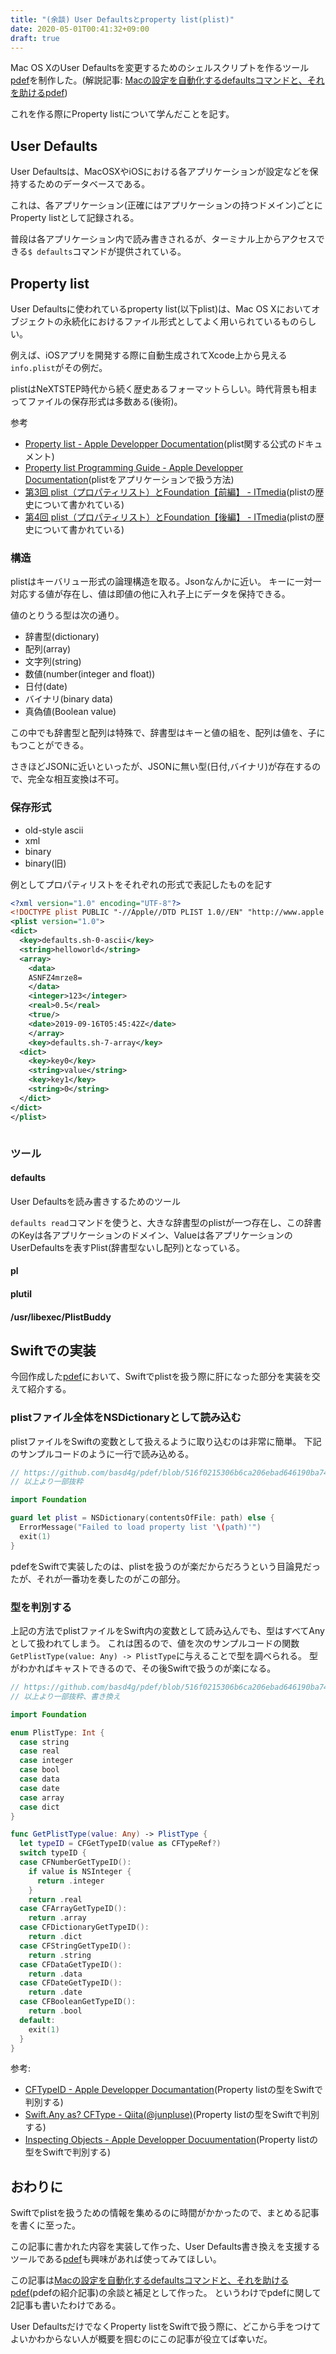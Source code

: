 ```yaml
---
title: "(余談) User Defaultsとproperty list(plist)"
date: 2020-05-01T00:41:32+09:00
draft: true
---
```


Mac OS XのUser Defaultsを変更するためのシェルスクリプトを作るツール [pdef](https://github.com/basd4g/pdef)を制作した。(解説記事: [Macの設定を自動化するdefaultsコマンドと、それを助けるpdef](https://memo.basd4g.net/posts/pdef/))

これを作る際にProperty listについて学んだことを記す。

## User Defaults

User Defaultsは、MacOSXやiOSにおける各アプリケーションが設定などを保持するためのデータベースである。

これは、各アプリケーション(正確にはアプリケーションの持つドメイン)ごとにProperty listとして記録される。

普段は各アプリケーション内で読み書きされるが、ターミナル上からアクセスできる`$ defaults`コマンドが提供されている。

## Property list

User Defaultsに使われているproperty list(以下plist)は、Mac OS Xにおいてオブジェクトの永続化におけるファイル形式としてよく用いられているものらしい。

例えば、iOSアプリを開発する際に自動生成されてXcode上から見える`info.plist`がその例だ。

plistはNeXTSTEP時代から続く歴史あるフォーマットらしい。時代背景も相まってファイルの保存形式は多数ある(後術)。

参考

- [Property list - Apple Developper Documentation](https://developer.apple.com/library/archive/documentation/General/Conceptual/DevPedia-CocoaCore/PropertyList.html)(plist関する公式のドキュメント)
- [Property list Programming Guide - Apple Developper Documentation](https://developer.apple.com/library/archive/documentation/Cocoa/Conceptual/PropertyLists/Introduction/Introduction.html#//apple_ref/doc/uid/10000048-CJBGDEGD)(plistをアプリケーションで扱う方法)
- [第3回 plist（プロパティリスト）とFoundation【前編】 - ITmedia](https://www.itmedia.co.jp/enterprise/articles/0705/14/news013_2.html)(plistの歴史について書かれている)
- [第4回 plist（プロパティリスト）とFoundation【後編】 - ITmedia](https://www.itmedia.co.jp/enterprise/articles/0705/30/news011.html)(plistの歴史について書かれている)

### 構造

plistはキーバリュー形式の論理構造を取る。Jsonなんかに近い。
キーに一対一対応する値が存在し、値は即値の他に入れ子上にデータを保持できる。

値のとりうる型は次の通り。

- 辞書型(dictionary)
- 配列(array)
- 文字列(string)
- 数値(number(integer and float))
- 日付(date)
- バイナリ(binary data)
- 真偽値(Boolean value)

この中でも辞書型と配列は特殊で、辞書型はキーと値の組を、配列は値を、子にもつことができる。

さきほどJSONに近いといったが、JSONに無い型(日付,バイナリ)が存在するので、完全な相互変換は不可。

### 保存形式

- old-style ascii
- xml
- binary
- binary(旧)

例としてプロパティリストをそれぞれの形式で表記したものを記す

```xml
<?xml version="1.0" encoding="UTF-8"?>
<!DOCTYPE plist PUBLIC "-//Apple//DTD PLIST 1.0//EN" "http://www.apple.com/DTDs/PropertyList-1.0.dtd">
<plist version="1.0">
<dict>
  <key>defaults.sh-0-ascii</key>
  <string>helloworld</string>
  <array>
    <data>
    ASNFZ4mrze8=
    </data>
    <integer>123</integer>
    <real>0.5</real>
    <true/>
    <date>2019-09-16T05:45:42Z</date>
	</array>
	<key>defaults.sh-7-array</key>
  <dict>
    <key>key0</key>
    <string>value</string>
    <key>key1</key>
    <string>0</string>
  </dict>
</dict>
</plist>
```

```txt
```


### ツール

#### defaults

User Defaultsを読み書きするためのツール

`defaults read`コマンドを使うと、大きな辞書型のplistが一つ存在し、この辞書のKeyは各アプリケーションのドメイン、Valueは各アプリケーションのUserDefaultsを表すPlist(辞書型ないし配列)となっている。


#### pl
#### plutil
#### /usr/libexec/PlistBuddy
#### 

## Swiftでの実装

今回作成した[pdef](https://github.com/basd4g/pdef)において、Swiftでplistを扱う際に肝になった部分を実装を交えて紹介する。

### plistファイル全体をNSDictionaryとして読み込む

plistファイルをSwiftの変数として扱えるように取り込むのは非常に簡単。
下記のサンプルコードのように一行で読み込める。

```swift
// https://github.com/basd4g/pdef/blob/516f0215306b6ca206ebad646190ba74bd5d4b17/src/loadFile.swift
// 以上より一部抜粋

import Foundation

guard let plist = NSDictionary(contentsOfFile: path) else {
  ErrorMessage("Failed to load property list '\(path)'")
  exit(1)
}
```

pdefをSwiftで実装したのは、plistを扱うのが楽だからだろうという目論見だったが、それが一番功を奏したのがこの部分。

### 型を判別する

上記の方法でplistファイルをSwift内の変数として読み込んでも、型はすべてAnyとして扱われてしまう。
これは困るので、値を次のサンプルコードの関数`GetPlistType(value: Any) -> PlistType`に与えることで型を調べられる。
型がわかればキャストできるので、その後Swiftで扱うのが楽になる。

```swift
// https://github.com/basd4g/pdef/blob/516f0215306b6ca206ebad646190ba74bd5d4b17/src/plist.swift
// 以上より一部抜粋、書き換え

import Foundation

enum PlistType: Int {
  case string
  case real
  case integer
  case bool
  case data
  case date
  case array
  case dict
}

func GetPlistType(value: Any) -> PlistType {
  let typeID = CFGetTypeID(value as CFTypeRef?)
  switch typeID {
  case CFNumberGetTypeID():
    if value is NSInteger {
      return .integer
    }
    return .real
  case CFArrayGetTypeID():
    return .array
  case CFDictionaryGetTypeID():
    return .dict
  case CFStringGetTypeID():
    return .string
  case CFDataGetTypeID():
    return .data
  case CFDateGetTypeID():
    return .date
  case CFBooleanGetTypeID():
    return .bool
  default:
    exit(1)
  }
}
```

参考:

- [CFTypeID - Apple Developper Documantation](https://developer.apple.com/documentation/corefoundation/cftypeid)(Property listの型をSwiftで判別する)
- [Swift.Any as? CFType - Qiita(@junpluse)](https://qiita.com/junpluse/items/e334e511457f8c133de9)(Property listの型をSwiftで判別する)
- [Inspecting Objects - Apple Developper Docuumentation](https://developer.apple.com/library/archive/documentation/CoreFoundation/Conceptual/CFDesignConcepts/Articles/Inspecting.html)(Property listの型をSwiftで判別する)

## おわりに

Swiftでplistを扱うための情報を集めるのに時間がかかったので、まとめる記事を書くに至った。

この記事に書かれた内容を実装して作った、User Defaults書き換えを支援するツールである[pdef](https://github.com/basd4g/pdef)も興味があれば使ってみてほしい。

この記事は[Macの設定を自動化するdefaultsコマンドと、それを助けるpdef](#)(pdefの紹介記事)の余談と補足として作った。
というわけでpdefに関して2記事も書いたわけである。

User DefaultsだけでなくProperty listをSwiftで扱う際に、どこから手をつけてよいかわからない人が概要を掴むのにこの記事が役立てば幸いだ。

